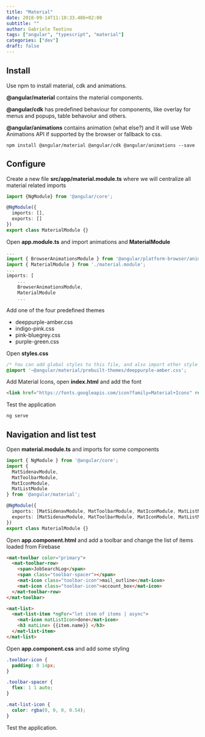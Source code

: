 ```yaml
---
title: "Material"
date: 2018-09-14T11:10:33.486+02:00
subtitle: ""
author: Gabriele Teotino
tags: ["angular", "typescript", "material"]
categories: ["dev"]
draft: false
---
```


<!-- more -->

## Install

Use npm to install material, cdk and animations.

**@angular/material** contains the material components.

**@angular/cdk** has predefined behaviour for components, like overlay for menus and popups, table behavoiur and others.

**@angular/animations** contains animation (what else?) and it will use Web Animations API if supported by the browser or fallback to css.

```shell
npm install @angular/material @angular/cdk @angular/animations --save
```

## Configure

Create a new file **src/app/material.module.ts** where we will centralize all material related imports

```typescript
import {NgModule} from '@angular/core';

@NgModule({
  imports: [],
  exports: []
})
export class MaterialModule {}
```
Open **app.module.ts** and import animations and **MaterialModule**

```typescript
...
import { BrowserAnimationsModule } from '@angular/platform-browser/animations';
import { MaterialModule } from './material.module';
...
imports: [
    ...
    BrowserAnimationsModule,
    MaterialModule
    ...
```

Add one of the four predefined themes

- deeppurple-amber.css
- indigo-pink.css
- pink-bluegrey.css
- purple-green.css

Open **styles.css**

```css
/* You can add global styles to this file, and also import other style files */
@import '~@angular/material/prebuilt-themes/deeppurple-amber.css';
```

Add Material Icons, open **index.html** and add the font

```html
<link href="https://fonts.googleapis.com/icon?family=Material+Icons" rel="stylesheet">
```

Test the application

```shell
ng serve
```

## Navigation and list test

Open **material.module.ts** and imports for some components

```typescript
import { NgModule } from '@angular/core';
import {
  MatSidenavModule,
  MatToolbarModule,
  MatIconModule,
  MatListModule
} from '@angular/material';

@NgModule({
  imports: [MatSidenavModule, MatToolbarModule, MatIconModule, MatListModule],
  exports: [MatSidenavModule, MatToolbarModule, MatIconModule, MatListModule]
})
export class MaterialModule {}
```

Open **app.component.html** and add a toolbar and change the list of items loaded from Firebase

```html
<mat-toolbar color="primary">
  <mat-toolbar-row>
    <span>JobSearchLog</span>
    <span class="toolbar-spacer"></span>
    <mat-icon class="toolbar-icon">mail_outline</mat-icon>
    <mat-icon class="toolbar-icon">account_box</mat-icon>
  </mat-toolbar-row>
</mat-toolbar>

<mat-list>
  <mat-list-item *ngFor="let item of items | async">
    <mat-icon matListIcon>done</mat-icon>
    <h3 matLine> {{item.name}} </h3>
  </mat-list-item>
</mat-list>
```

Open **app.component.css** and add some styling

```css
.toolbar-icon {
  padding: 0 14px;
}

.toolbar-spacer {
  flex: 1 1 auto;
}

.mat-list-icon {
  color: rgba(0, 0, 0, 0.54);
}
```

Test the application.
